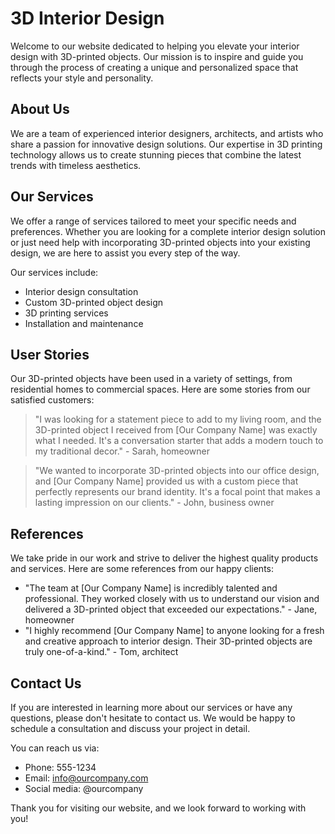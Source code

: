 <!--font:Great Vibes-->

# 3D Interior Design

Welcome to our website dedicated to helping you elevate your interior design with 3D-printed objects. Our mission is to inspire and guide you through the process of creating a unique and personalized space that reflects your style and personality.

## About Us

We are a team of experienced interior designers, architects, and artists who share a passion for innovative design solutions. Our expertise in 3D printing technology allows us to create stunning pieces that combine the latest trends with timeless aesthetics.

## Our Services

We offer a range of services tailored to meet your specific needs and preferences. Whether you are looking for a complete interior design solution or just need help with incorporating 3D-printed objects into your existing design, we are here to assist you every step of the way.

Our services include:

-   Interior design consultation
-   Custom 3D-printed object design
-   3D printing services
-   Installation and maintenance

## User Stories

Our 3D-printed objects have been used in a variety of settings, from residential homes to commercial spaces. Here are some stories from our satisfied customers:

> "I was looking for a statement piece to add to my living room, and the 3D-printed object I received from [Our Company Name] was exactly what I needed. It's a conversation starter that adds a modern touch to my traditional decor." - Sarah, homeowner

> "We wanted to incorporate 3D-printed objects into our office design, and [Our Company Name] provided us with a custom piece that perfectly represents our brand identity. It's a focal point that makes a lasting impression on our clients." - John, business owner

## References

We take pride in our work and strive to deliver the highest quality products and services. Here are some references from our happy clients:

-   "The team at [Our Company Name] is incredibly talented and professional. They worked closely with us to understand our vision and delivered a 3D-printed object that exceeded our expectations." - Jane, homeowner
-   "I highly recommend [Our Company Name] to anyone looking for a fresh and creative approach to interior design. Their 3D-printed objects are truly one-of-a-kind." - Tom, architect

## Contact Us

If you are interested in learning more about our services or have any questions, please don't hesitate to contact us. We would be happy to schedule a consultation and discuss your project in detail.

You can reach us via:

-   Phone: 555-1234
-   Email: info@ourcompany.com
-   Social media: @ourcompany

Thank you for visiting our website, and we look forward to working with you!

<!--

Write me content for website with wallpaper which alt text is:

"A wallpaper with a simple graphic of a 3D-printed object, against a background of geometric shapes in Com<wbr>ple<wbr>men<wbr>ta<wbr>ry colors."

The name/title of the page should not be 1:1 copy of the alt text but rather a real content of the website which is using this wallpaper.

- Use markdown format
- Start with heading
- Heading should be short and concise
- The content should look like a real website
- The website should not be about the wallpaper, wallpaper is just a related background
- Heading should be contain work "wallpaper" or "background"
- Include real sections like references, contact, user stories, etc. use things relevant to the page purpose.
- Feel free to use structure like headings, bullets, numbering, blockquotes, paragraphs, horizontal lines, etc.
- You can use formatting like bold or _italic_
- You can include UTF-8 emojis
- Links should be only #hash anchors (and you can refer to the document itself)
- Do not include images


---


# The Art of Designing Modern Interiors with 3D-Printed Objects Wallpaper

Welcome to our website dedicated to the art of designing modern interiors with 3D-printed objects wallpaper. Our mission is to inspire and guide you through the process of creating a unique and personalized space that reflects your style and personality.

## About Us

We are a team of experienced interior designers, architects, and artists who share a passion for innovative design solutions. Our expertise in 3D printing technology allows us to create stunning wallpapers that combine the latest trends with timeless aesthetics.

## Our Services

We offer a range of services tailored to meet your specific needs and preferences. Whether you are looking for a complete interior design solution or just need help with choosing the right wallpaper, we are here to assist you every step of the way.

Our services include:

- Interior design consultation
- Custom wallpaper design
- 3D printing services
- Installation and maintenance

## User Stories

Our wallpapers have been used in a variety of settings, from residential homes to commercial spaces. Here are some stories from our satisfied customers:

> "I wanted to add a touch of modernity to my living room, and the 3D-printed object wallpaper was the perfect choice. It creates a subtle yet striking visual effect that never fails to impress my guests." - Sarah, homeowner

> "We were looking for a unique and eye-catching backdrop for our store, and the geometric shapes wallpaper exceeded our expectations. It perfectly complements our brand identity and sets us apart from our competitors." - John, business owner

## References

We take pride in our work and strive to deliver the highest quality products and services. Here are some references from our happy clients:

- "The team at [Our Company Name] is incredibly talented and professional. They worked closely with us to understand our vision and delivered a custom wallpaper that exceeded our expectations." - Jane, homeowner
- "I highly recommend [Our Company Name] to anyone looking for a fresh and creative approach to interior design. Their 3D-printed object wallpaper is truly one-of-a-kind." - Tom, architect

## Contact Us

If you are interested in learning more about our services or have any questions, please don't hesitate to contact us. We would be happy to schedule a consultation and discuss your project in detail.

You can reach us via:

- Phone: 555-1234
- Email: info@ourcompany.com
- Social media: @ourcompany

Thank you for visiting our website, and we look forward to working with you!


---


Heading should not include word "wallpaper". The website should not be about the wallpaper itself, wallpaper is just a related background, rewrite whole content.


---


# Elevate Your Interior Design with 3D-Printed Objects

Welcome to our website dedicated to helping you elevate your interior design with 3D-printed objects. Our mission is to inspire and guide you through the process of creating a unique and personalized space that reflects your style and personality.

## About Us

We are a team of experienced interior designers, architects, and artists who share a passion for innovative design solutions. Our expertise in 3D printing technology allows us to create stunning pieces that combine the latest trends with timeless aesthetics.

## Our Services

We offer a range of services tailored to meet your specific needs and preferences. Whether you are looking for a complete interior design solution or just need help with incorporating 3D-printed objects into your existing design, we are here to assist you every step of the way.

Our services include:

- Interior design consultation
- Custom 3D-printed object design
- 3D printing services
- Installation and maintenance

## User Stories

Our 3D-printed objects have been used in a variety of settings, from residential homes to commercial spaces. Here are some stories from our satisfied customers:

> "I was looking for a statement piece to add to my living room, and the 3D-printed object I received from [Our Company Name] was exactly what I needed. It's a conversation starter that adds a modern touch to my traditional decor." - Sarah, homeowner

> "We wanted to incorporate 3D-printed objects into our office design, and [Our Company Name] provided us with a custom piece that perfectly represents our brand identity. It's a focal point that makes a lasting impression on our clients." - John, business owner

## References

We take pride in our work and strive to deliver the highest quality products and services. Here are some references from our happy clients:

- "The team at [Our Company Name] is incredibly talented and professional. They worked closely with us to understand our vision and delivered a 3D-printed object that exceeded our expectations." - Jane, homeowner
- "I highly recommend [Our Company Name] to anyone looking for a fresh and creative approach to interior design. Their 3D-printed objects are truly one-of-a-kind." - Tom, architect

## Contact Us

If you are interested in learning more about our services or have any questions, please don't hesitate to contact us. We would be happy to schedule a consultation and discuss your project in detail.

You can reach us via:

- Phone: 555-1234
- Email: info@ourcompany.com
- Social media: @ourcompany

Thank you for visiting our website, and we look forward to working with you!

-->
